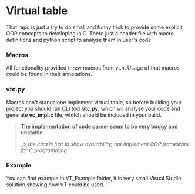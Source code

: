 # Virtual table
That repo is just a try to do small and funny trick to provide some explicit OOP concepts to developing in C.
There just a header file with macro definitions and python script to analyse them in user's code.
### Macros
All functionality provided threw macros from vt.h.
Usage of that macros could be found in their annotations.

### vtc.py
Macros can't standalone implement virtual table, so before building your project you should run CLI tool __vtc.py__, which wil analyse your code and generate __vc_impl.c__ file, whitch should be included in your build.

> **The implementation of code parser seem to be very buggy and unstable** 
>
>  _>  _the idea is just to show availability, not implement OOP framework for C programming_

### Example 
You can find example in VT_Example folder, it is very small Visual Studio solution showing how VT could be used. 
